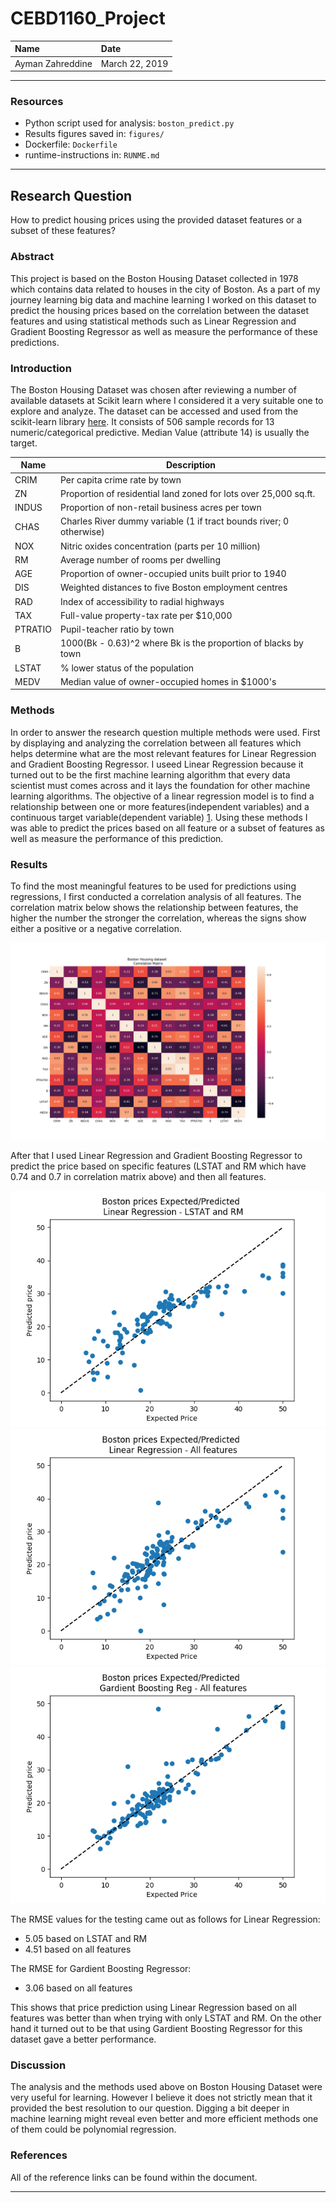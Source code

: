 # CEBD1160_Project

| Name | Date |
|:-------|:---------------|
|Ayman Zahreddine | March 22, 2019|

-----

### Resources

- Python script used for analysis: `boston_predict.py`
- Results figures saved in: `figures/`
- Dockerfile: `Dockerfile`
- runtime-instructions in: `RUNME.md`

-----

## Research Question

How to predict housing prices using the provided dataset features or a subset of these features?

### Abstract

This project is based on the Boston Housing Dataset collected in 1978 which contains data related to houses in the city of Boston. As a part of my journey learning big data and machine learning I worked on this dataset to predict the housing prices based on the correlation between the dataset features and using statistical methods such as Linear Regression and Gradient Boosting Regressor as well as measure the performance of these predictions.

### Introduction

The Boston Housing Dataset was chosen after reviewing a number of available datasets at Scikit learn where I considered it a very suitable one to explore and analyze. The dataset can be accessed and used from the scikit-learn library [here](https://scikit-learn.org/stable/datasets/index.html#boston-house-prices-dataset). It consists of 506 sample records for 13 numeric/categorical predictive. Median Value (attribute 14) is usually the target.

| Name    | Description
| --------|--------------
| CRIM    | Per capita crime rate by town
| ZN      | Proportion of residential land zoned for lots over 25,000 sq.ft.
| INDUS   | Proportion of non-retail business acres per town
| CHAS    | Charles River dummy variable (1 if tract bounds river; 0 otherwise)
| NOX     | Nitric oxides concentration (parts per 10 million)
| RM      | Average number of rooms per dwelling
| AGE     | Proportion of owner-occupied units built prior to 1940
| DIS     | Weighted distances to five Boston employment centres
| RAD     | Index of accessibility to radial highways
| TAX     | Full-value property-tax rate per $10,000
| PTRATIO | Pupil-teacher ratio by town
| B       | 1000(Bk - 0.63)^2 where Bk is the proportion of blacks by town
| LSTAT   | % lower status of the population
| MEDV    | Median value of owner-occupied homes in $1000's
 

### Methods

In order to answer the research question multiple methods were used. First by displaying and analyzing the correlation between all features which helps determine what are the most relevant features for Linear Regression and Gradient Boosting Regressor. I useed Linear Regression because it turned out to be the first machine learning algorithm that every data scientist must comes across and it lays the foundation for other machine learning algorithms. The objective of a linear regression model is to find a relationship between one or more features(independent variables) and a continuous target variable(dependent variable) [1](https://towardsdatascience.com/linear-regression-using-python-b136c91bf0a2). Using these methods I was able to predict the prices based on all feature or a subset of features as well as measure the performance of this prediction.

### Results

To find the most meaningful features to be used for predictions using regressions, I first conducted a correlation analysis of all features. The correlation matrix below shows the relationship between features, the higher the number the stronger the correlation, whereas the signs show either a positive or a negative correlation.

![Correlation](./figures/corrolation.png)

After that I used Linear Regression and Gradient Boosting Regressor to predict the price based on specific features (LSTAT and RM which have 0.74 and 0.7 in correlation matrix above) and then all features.

![LR_LSTAT_RM](./figures/predict_price_LSTAT_RM_based.png)
![LR](./figures/predict_price.png)
![GARD](./figures/GardBR.png)

The RMSE values for the testing came out as follows for Linear Regression:
- 5.05 based on LSTAT and RM 
- 4.51 based on all features

The RMSE for Gardient Boosting Regressor:
- 3.06 based on all features

This shows that price prediction using Linear Regression based on all features was better than when trying with only LSTAT and RM. On the other hand it turned out to be that using Gardient Boosting Regressor for this dataset gave a better performance.


### Discussion

The analysis and the methods used above on Boston Housing Dataset were very useful for learning. However I believe it does not strictly mean that it provided the best resolution to our question. Digging a bit deeper in machine learning might reveal even better and more efficient methods one of them could be polynomial regression.

### References
All of the reference links can be found within the document.

-------
